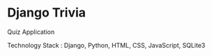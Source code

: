 # Django Trivia
Quiz Application

Technology Stack : Django, Python, HTML, CSS, JavaScript, SQLite3
